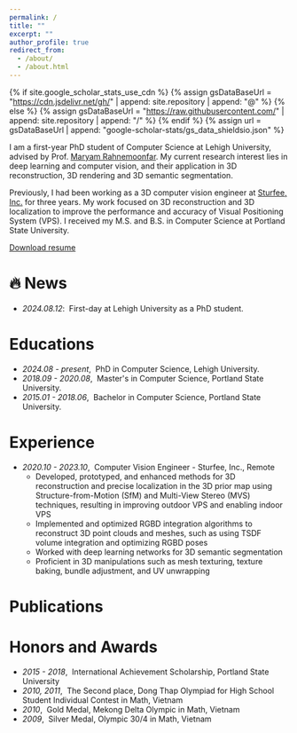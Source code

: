 ```yaml
---
permalink: /
title: ""
excerpt: ""
author_profile: true
redirect_from: 
  - /about/
  - /about.html
---
```


{% if site.google_scholar_stats_use_cdn %}
{% assign gsDataBaseUrl = "https://cdn.jsdelivr.net/gh/" | append: site.repository | append: "@" %}
{% else %}
{% assign gsDataBaseUrl = "https://raw.githubusercontent.com/" | append: site.repository | append: "/" %}
{% endif %}
{% assign url = gsDataBaseUrl | append: "google-scholar-stats/gs_data_shieldsio.json" %}

<span class='anchor' id='about-me'></span>

I am a first-year PhD student of Computer Science at Lehigh University, advised by Prof. <a href="https://engineering.lehigh.edu/faculty/maryam-rahnemoonfar">Maryam Rahnemoonfar</a>. My current research  interest lies in deep learning and computer vision, and their application in 3D reconstruction, 3D rendering and 3D semantic segmentation.

Previously, I had been working as a 3D computer vision engineer at <a href="https://sturfee.com/">Sturfee, Inc.</a> for three years. My work focused on 3D reconstruction and 3D localization to improve the performance and accuracy of Visual Positioning System (VPS). I received my M.S. and B.S. in Computer Science at Portland State University.

<a href="https://github.com/letatanu/letatanu.github.io/tree/main/files/NhutLe_Resume.pdf">Download resume</a>

<span class='anchor' id='news'></span>
# 🔥 News
- *2024.08.12*: &nbsp;First-day at Lehigh University as a PhD student.  

<span class='anchor' id='education'></span>
# Educations
- *2024.08 - present*, &nbsp;PhD in Computer Science, Lehigh University.
- *2018.09 - 2020.08*, &nbsp;Master's in Computer Science, Portland State University.
- *2015.01 - 2018.06*, &nbsp;Bachelor in Computer Science, Portland State University.

<span class='anchor' id='experience'></span>
# Experience
- *2020.10 - 2023.10*, &nbsp;Computer Vision Engineer - Sturfee, Inc., Remote
  - Developed, prototyped, and enhanced methods for 3D reconstruction and precise localization in the 3D prior map using Structure-from-Motion (SfM) and Multi-View Stereo (MVS) techniques, resulting in improving outdoor VPS and enabling indoor VPS
  - Implemented and optimized RGBD integration algorithms to reconstruct 3D point clouds and meshes, such as using TSDF volume integration and optimizing RGBD poses
  - Worked with deep learning networks for 3D semantic segmentation 
  - Proficient in 3D manipulations such as mesh texturing, texture baking, bundle adjustment, and UV unwrapping

<span class='anchor' id='Publication'></span>
# Publications 

<span class='anchor' id='honors-and-awards'></span>
# Honors and Awards
- *2015 - 2018*, &nbsp;International Achievement Scholarship, Portland State University
- *2010, 2011*, &nbsp;The Second place, Dong Thap Olympiad for High School Student Individual Contest in Math, Vietnam
- *2010*, &nbsp;Gold Medal, Mekong Delta Olympic in Math, Vietnam
- *2009*, &nbsp;Silver Medal, Olympic 30/4 in Math, Vietnam
